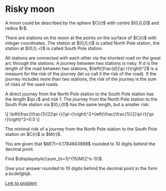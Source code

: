 # Risky moon

<p>
A moon could be described by the sphere $C(r)$ with centre $(0,0,0)$ and radius $r$. 
</p>

<p>
There are stations on the moon at the points on the surface of $C(r)$ with integer coordinates. The station at $(0,0,r)$ is called North Pole station, the station at $(0,0,-r)$ is called South Pole station.
</p>

<p>
All stations are connected with each other via the shortest road on the great arc through the stations. A journey between two stations is risky. If <var>d</var> is the length of the road between two stations, $\left(\frac{d}{\pi r}\right)^2$ is a measure for the risk of the journey (let us call it the risk of the road). If the journey includes more than two stations, the risk of the journey is the sum of risks of the used roads.
</p>

<p>
A direct journey from  the North Pole station to the South Pole station has the length $\pi r$ and risk 1. The journey from the North Pole station to the South Pole station via $(0,r,0)$ has the same length, but a smaller risk:</p>
\[
\left(\frac{\frac{1}{2}\pi r}{\pi r}\right)^2+\left(\frac{\frac{1}{2}\pi r}{\pi r}\right)^2=0.5
\]

<p>
The minimal risk of a journey from the North Pole station to the South Pole station on $C(r)$ is $M(r)$.
</p>

<p>
You are given that $M(7)=0.1784943998$  rounded to 10 digits behind the decimal point. 
</p>

<p>
Find $\displaystyle{\sum_{n=1}^{15}M(2^n-1)}$.
</p>

<p>
Give your answer rounded to 10 digits behind the decimal point in the form a.bcdefghijk.
</p>



[Link to problem](https://projecteuler.net/problem=353)

